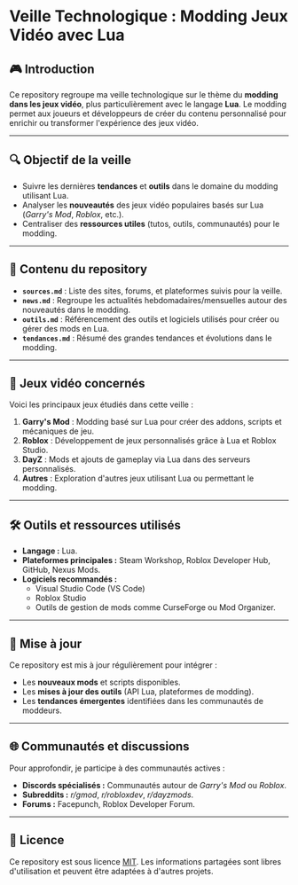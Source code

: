 # Veille Technologique : Modding Jeux Vidéo avec Lua

## 🎮 Introduction  
Ce repository regroupe ma veille technologique sur le thème du **modding dans les jeux vidéo**, plus particulièrement avec le langage **Lua**. Le modding permet aux joueurs et développeurs de créer du contenu personnalisé pour enrichir ou transformer l'expérience des jeux vidéo.

---

## 🔍 Objectif de la veille  
- Suivre les dernières **tendances** et **outils** dans le domaine du modding utilisant Lua.  
- Analyser les **nouveautés** des jeux vidéo populaires basés sur Lua (*Garry's Mod*, *Roblox*, etc.).  
- Centraliser des **ressources utiles** (tutos, outils, communautés) pour le modding.

---

## 📂 Contenu du repository  
- **`sources.md`** : Liste des sites, forums, et plateformes suivis pour la veille.  
- **`news.md`** : Regroupe les actualités hebdomadaires/mensuelles autour des nouveautés dans le modding.  
- **`outils.md`** : Référencement des outils et logiciels utilisés pour créer ou gérer des mods en Lua.  
- **`tendances.md`** : Résumé des grandes tendances et évolutions dans le modding.

---

## 🎯 Jeux vidéo concernés  
Voici les principaux jeux étudiés dans cette veille :  
1. **Garry's Mod** : Modding basé sur Lua pour créer des addons, scripts et mécaniques de jeu.  
2. **Roblox** : Développement de jeux personnalisés grâce à Lua et Roblox Studio.  
3. **DayZ** : Mods et ajouts de gameplay via Lua dans des serveurs personnalisés.  
4. **Autres** : Exploration d'autres jeux utilisant Lua ou permettant le modding.

---

## 🛠️ Outils et ressources utilisés  
- **Langage :** Lua.  
- **Plateformes principales :** Steam Workshop, Roblox Developer Hub, GitHub, Nexus Mods.  
- **Logiciels recommandés :**  
  - Visual Studio Code (VS Code)  
  - Roblox Studio  
  - Outils de gestion de mods comme CurseForge ou Mod Organizer.  

---

## 📅 Mise à jour  
Ce repository est mis à jour régulièrement pour intégrer :  
- Les **nouveaux mods** et scripts disponibles.  
- Les **mises à jour des outils** (API Lua, plateformes de modding).  
- Les **tendances émergentes** identifiées dans les communautés de moddeurs.  

---

## 🌐 Communautés et discussions  
Pour approfondir, je participe à des communautés actives :  
- **Discords spécialisés :** Communautés autour de *Garry's Mod* ou *Roblox*.  
- **Subreddits :** *r/gmod*, *r/robloxdev*, *r/dayzmods*.  
- **Forums :** Facepunch, Roblox Developer Forum.  

---

## 📝 Licence  
Ce repository est sous licence [MIT](LICENSE). Les informations partagées sont libres d'utilisation et peuvent être adaptées à d'autres projets.  
